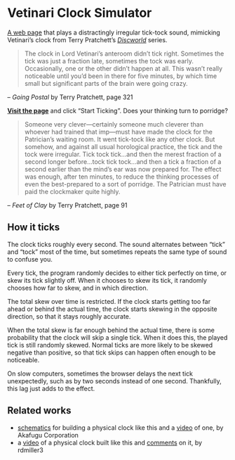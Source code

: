 # Vetinari Clock Simulator

[A web page](https://roryokane.github.io/vetinari-clock-simulator/) that plays a distractingly irregular tick-tock sound, mimicking Vetinari’s clock from Terry Pratchett’s [<i>Discworld</i>](http://en.wikipedia.org/wiki/Discworld) series.

> The clock in Lord Vetinari’s anteroom didn’t tick right. Sometimes the tick was just a fraction late, sometimes the tock was early. Occasionally, one or the other didn’t happen at all. This wasn’t really noticeable until you’d been in there for five minutes, by which time small but significant parts of the brain were going crazy.

– <i>Going Postal</i> by Terry Pratchett, page 321

**[Visit the page](https://roryokane.github.io/vetinari-clock-simulator/)** and click “Start Ticking”. Does your thinking turn to porridge?

> Someone very clever—certainly someone much cleverer than whoever had trained that imp—must have made the clock for the Patrician’s waiting room. It went tick-tock like any other clock. But somehow, and against all usual horological practice, the tick and the tock were irregular. Tick tock tick…and then the merest fraction of a second longer before…tock tick tock…and then a tick a fraction of a second earlier than the mind’s ear was now prepared for. The effect was enough, after ten minutes, to reduce the thinking processes of even the best-prepared to a sort of porridge. The Patrician must have paid the clockmaker quite highly.

– <i>Feet of Clay</i> by Terry Pratchett, page 91

## How it ticks

The clock ticks roughly every second. The sound alternates between “tick” and “tock” most of the time, but sometimes repeats the same type of sound to confuse you.

Every tick, the program randomly decides to either tick perfectly on time, or skew its tick slightly off. When it chooses to skew its tick, it randomly chooses how far to skew, and in which direction.

The total skew over time is restricted. If the clock starts getting too far ahead or behind the actual time, the clock starts skewing in the opposite direction, so that it stays roughly accurate.

When the total skew is far enough behind the actual time, there is some probability that the clock will skip a single tick. When it does this, the played tick is still randomly skewed. Normal ticks are more likely to be skewed negative than positive, so that tick skips can happen often enough to be noticeable.

On slow computers, sometimes the browser delays the next tick unexpectedly, such as by two seconds instead of one second. Thankfully, this lag just adds to the effect.

## Related works

* [schematics](https://github.com/akafugu/vetinari_clock) for building a physical clock like this and a [video](http://www.akafugu.jp/posts/products/vetinariclock/) of one, by Akafugu Corporation
* a [video](https://www.youtube.com/watch?v=KHKOhO_-hZY) of a physical clock built like this and [comments](http://www.reddit.com/r/discworld/comments/l1q0p/a_vetinaristyled_clock/) on it, by rdmiller3
